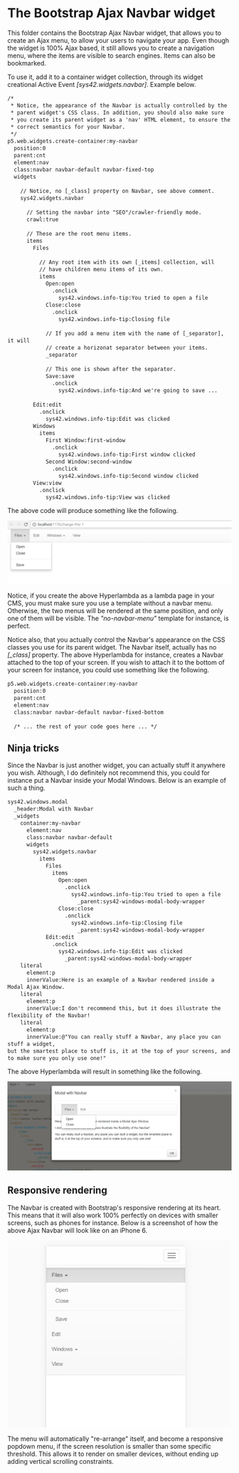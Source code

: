 The Bootstrap Ajax Navbar widget
========

This folder contains the Bootstrap Ajax Navbar widget, that allows you to create an Ajax menu, to allow your users to navigate your app.
Even though the widget is 100% Ajax based, it still allows you to create a navigation menu, where the items are visible to search engines.
Items can also be bookmarked.

To use it, add it to a container widget collection, through its widget creational Active Event *[sys42.widgets.navbar]*. Example below.

```
/*
 * Notice, the appearance of the Navbar is actually controlled by the
 * parent widget's CSS class. In addition, you should also make sure
 * you create its parent widget as a 'nav' HTML element, to ensure the
 * correct semantics for your Navbar.
 */
p5.web.widgets.create-container:my-navbar
  position:0
  parent:cnt
  element:nav
  class:navbar navbar-default navbar-fixed-top
  widgets

    // Notice, no [_class] property on Navbar, see above comment.
    sys42.widgets.navbar

      // Setting the navbar into "SEO"/crawler-friendly mode.
      crawl:true

      // These are the root menu items.
      items
        Files

          // Any root item with its own [_items] collection, will
          // have children menu items of its own.
          items
            Open:open
              .onclick
                sys42.windows.info-tip:You tried to open a file
            Close:close
              .onclick
                sys42.windows.info-tip:Closing file

            // If you add a menu item with the name of [_separator], it will
            // create a horizonat separator between your items.
            _separator

            // This one is shown after the separator.
            Save:save
              .onclick
                sys42.windows.info-tip:And we're going to save ...

        Edit:edit
          .onclick
            sys42.windows.info-tip:Edit was clicked
        Windows
          items
            First Window:first-window
              .onclick
                sys42.windows.info-tip:First window clicked
            Second Window:second-window
              .onclick
                sys42.windows.info-tip:Second window clicked
        View:view
          .onclick
            sys42.windows.info-tip:View was clicked
```

The above code will produce something like the following.

![alt tag](screenshots/ajax-navbar-menu-example-screenshot.png)

Notice, if you create the above Hyperlambda as a lambda page in your CMS, you must make sure you use a template without a navbar menu. Otherwise,
the two menus will be rendered at the same position, and only one of them will be visible. The _"no-navbar-menu"_ template for instance, is perfect.

Notice also, that you actually control the Navbar's appearance on the CSS classes you use for its parent widget. The Navbar itself, actually has 
no *[_class]* property. The above Hyperlambda for instance, creates a Navbar attached to the top of your screen. If you wish to attach it to the 
bottom of your screen for instance, you could use something like the following.

```
p5.web.widgets.create-container:my-navbar
  position:0
  parent:cnt
  element:nav
  class:navbar navbar-default navbar-fixed-bottom

  /* ... the rest of your code goes here ... */
```

## Ninja tricks

Since the Navbar is just another widget, you can actually stuff it anywhere you wish. Although, I do definitely not recommend this, you could for instance
put a Navbar inside your Modal Windows. Below is an example of such a thing.

```
sys42.windows.modal
  _header:Modal with Navbar
  _widgets
    container:my-navbar
      element:nav
      class:navbar navbar-default
      widgets
        sys42.widgets.navbar
          items
            Files
              items
                Open:open
                  .onclick
                    sys42.windows.info-tip:You tried to open a file
                      _parent:sys42-windows-modal-body-wrapper
                Close:close
                  .onclick
                    sys42.windows.info-tip:Closing file
                      _parent:sys42-windows-modal-body-wrapper
            Edit:edit
              .onclick
                sys42.windows.info-tip:Edit was clicked
                  _parent:sys42-windows-modal-body-wrapper
    literal
      element:p
      innerValue:Here is an example of a Navbar rendered inside a Modal Ajax Window.
    literal
      element:p
      innerValue:I don't recommend this, but it does illustrate the flexibility of the Navbar!
    literal
      element:p
      innerValue:@"You can really stuff a Navbar, any place you can stuff a widget, 
but the smartest place to stuff is, it at the top of your screens, and to make sure you only use one!"
```

The above Hyperlambda will result in something like the following.

![alt tag](screenshots/ajax-navbar-menu-in-modal-window-example-screenshot.png)

## Responsive rendering

The Navbar is created with Bootstrap's responsive rendering at its heart. This means that it will also work 100% perfectly on devices
with smaller screens, such as phones for instance. Below is a screenshot of how the above Ajax Navbar will look like on an iPhone 6.

![alt tag](screenshots/ajax-navbar-menu-example-screenshot-responsive.png)

The menu will automatically "re-arrange" itself, and become a responsive popdown menu, if the screen resolution is smaller than some specific
threshold. This allows it to render on smaller devices, without ending up adding vertical scrolling constraints.

